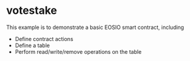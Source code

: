 # votestake

This example is to demonstrate a basic EOSIO smart contract, including

- Define contract actions
- Define a table
- Perform read/write/remove operations on the table

